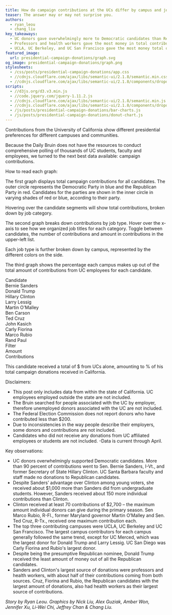 ```yaml
---
title: How do campaign contributions at the UCs differ by campus and job?
teaser: The answer may or may not surprise you. 
authors:
  - ryan_leou
  - chang_liu
key_takeaways:
  - UC donors gave overwhelmingly more to Democratic candidates than Republican. 
  - Professors and health workers gave the most money in total contributions.
  - UCLA, UC Berkeley, and UC San Francisco gave the most money total out of all UC campuses.
featured_image:
  url: presidential-campaign-donations/graph.svg
og_image: presidential-campaign-donations/graph.png
stylesheets:
  - /css/posts/presidential-campaign-donations/app.css
  - //cdnjs.cloudflare.com/ajax/libs/semantic-ui/2.1.8/semantic.min.css
  - //cdnjs.cloudflare.com/ajax/libs/semantic-ui/2.1.8/components/dropdown.min.css
scripts:
  - //d3js.org/d3.v3.min.js
  - //code.jquery.com/jquery-1.11.2.js
  - //cdnjs.cloudflare.com/ajax/libs/semantic-ui/2.1.8/semantic.min.js
  - //cdnjs.cloudflare.com/ajax/libs/semantic-ui/2.1.8/components/dropdown.min.js
  - /js/posts/presidential-campaign-donations/bar-charts.js
  - /js/posts/presidential-campaign-donations/donut-chart.js
---
```


Contributions from the University of California show different presidential preferences for different campuses and communities.

Because the Daily Bruin does not have the resources to conduct comprehensive polling of thousands of UC students, faculty and employees, we turned to the next best data available: campaign contributions.

How to read each graph:

The first graph displays total campaign contributions for all candidates. The outer circle represents the Democratic Party in blue and the Republican Party in red. Candidates for the parties are shown in the inner circle in varying shades of red or blue, according to their party.

Hovering over the candidate segments will show total contributions, broken down by job category.

<div id="donut-chart"></div>

The second graph breaks down contributions by job type. Hover over the x-axis to see how we organized job titles for each category. Toggle between candidates, the number of contributions and amount in contributions in the upper-left list.

Each job type is further broken down by campus, represented by the different colors on the side.

The third graph shows the percentage each campus makes up out of the total amount of contributions from UC employees for each candidate.

<div class="ui inline dropdown" id="d1">
  <div class="text">
    Candidate
  </div>
  <i class="dropdown icon"></i>
  <div class="menu">
    <div class="item">
      Bernie Sanders  
    </div>
    <div class="item">
      Donald Trump
    </div>
    <div class="item">
      Hillary Clinton
    </div>
    <div class="item">
      Larry Lessig
    </div>
    <div class="item">
      Martin O'Malley
    </div>
    <div class="item">
      Ben Carson
    </div>
    <div class="item">
      Ted Cruz
    </div>
    <div class="item">
      John Kasich
    </div>
    <div class="item">
      Carly Fiorina
    </div>
    <div class="item">
      Marco Rubio
    </div>
    <div class="item">
      Rand Paul
    </div>
  </div>
</div>
<div class="ui inline dropdown" id="d2">
  <div class="text">
    Filter
  </div>
  <i class="dropdown icon"></i>
  <div class="menu">
    <div class="item">
      Amount
    </div>
    <div class="item">
      Contributions
    </div>
  </div>
</div>

<span>This candidate received a total of $<b><span id="amount"></span></b> from UCs alone, amounting to <b><span id="percentage"></span></b>% of his total campaign donations received in California.</span>

<div id="vertical-bar"></div>
<div id="horizontal-bar"></div>

Disclaimers:
- This post only includes data from within the state of California. UC employees employed outside the state are not included.
- The Bruin searched for people associated with the UC by employer, therefore unemployed donors associated with the UC are not included.
- The Federal Election Commission does not report donors who have contributed less than $200.
- Due to inconsistencies in the way people describe their employers, some donors and contributions are not included.
- Candidates who did not receive any donations from UC affiliated employees or students are not included.
-Data is current through April.

Key observations:
- UC donors overwhelmingly supported Democratic candidates. More than 90 percent of contributions went to Sen. Bernie Sanders, I-Vt., and former Secretary of State Hillary Clinton. UC Santa Barbara faculty and staff made no donations to Republican candidates.
- Despite Sanders’ advantage over Clinton among young voters, she received about $1,000 more than Sanders did from undergraduate students. However, Sanders received about 150 more individual contributions than Clinton.
- Clinton received at least 70 contributions of $2,700 – the maximum amount individual donors can give during the primary season. Sen Marco Rubio, R-Fl., former Maryland governor Martin O’Malley and Sen. Ted Cruz, R-Tx., received one maximum contribution each.
- The top three contributing campuses were UCLA, UC Berkeley and UC San Francisco. The largest campus contributors for each campus generally followed the same trend, except for UC Merced, which was the largest donor for Donald Trump and Larry Lessig. UC San Diego was Carly Fiorina and Rubio's largest donor.
- Despite being the presumptive Republican nominee, Donald Trump received the least amount of money out of all the Republican candidates.
- Sanders and Clinton's largest source of donations were professors and health workers, with about half of their contributions coming from both sources. Cruz, Fiorina and Rubio, the Republican candidates with the largest amount of donations, also had health workers as their largest source of contributions.

*Story by Ryan Leou. Graphics by Nick Liu, Alex Guziak, Amber Won, Jennifer Xu, Li-Wei Chi, Jeffrey Chan & Chang Liu.*


